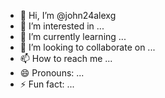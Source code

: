 - 👋 Hi, I’m @john24alexg
- 👀 I’m interested in ...
- 🌱 I’m currently learning ...
- 💞️ I’m looking to collaborate on ...
- 📫 How to reach me ...
- 😄 Pronouns: ...
- ⚡ Fun fact: ...

<!---
john24alexg/john24alexg is a ✨ special ✨ repository because its `README.md` (this file) appears on your GitHub profile.
You can click the Preview link to take a look at your changes.
--->
